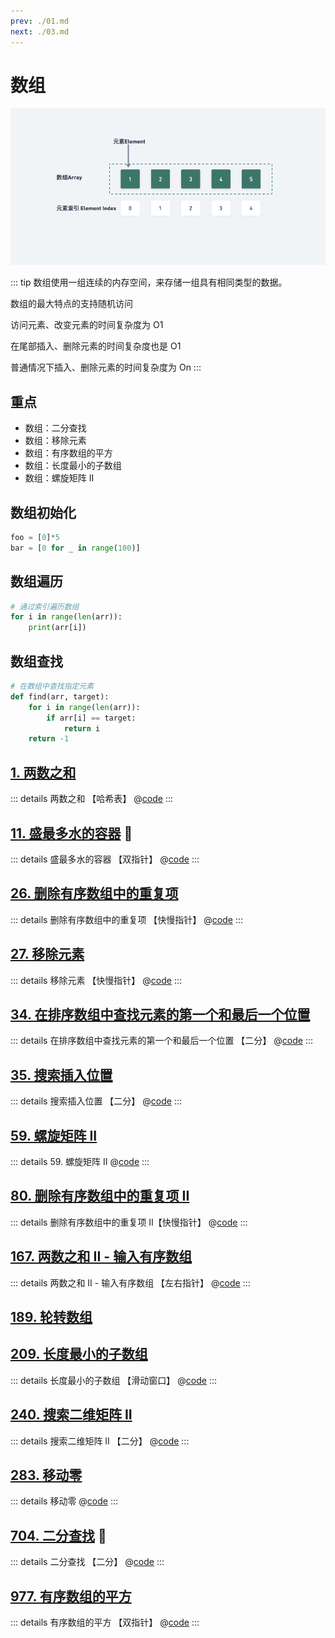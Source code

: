 ```yaml
---
prev: ./01.md
next: ./03.md
---
```


# 数组

![](./asset/array.png)

::: tip
数组使用一组连续的内存空间，来存储一组具有相同类型的数据。

数组的最大特点的支持随机访问

访问元素、改变元素的时间复杂度为 O1

在尾部插入、删除元素的时间复杂度也是 O1

普通情况下插入、删除元素的时间复杂度为 On
:::

## 重点

- 数组：二分查找
- 数组：移除元素
- 数组：有序数组的平方
- 数组：长度最小的子数组
- 数组：螺旋矩阵 II

## 数组初始化

```py
foo = [0]*5
bar = [0 for _ in range(100)]
```

## 数组遍历

```py
# 通过索引遍历数组
for i in range(len(arr)):
    print(arr[i])
```

## 数组查找

```py
# 在数组中查找指定元素
def find(arr, target):
    for i in range(len(arr)):
        if arr[i] == target:
            return i
    return -1
```

## [1. 两数之和](https://leetcode.cn/problems/two-sum/description/)

::: details 两数之和 【哈希表】
@[code](./array/twoSum.py)
:::

## [11. 盛最多水的容器](https://leetcode.cn/problems/container-with-most-water/) :100:

::: details 盛最多水的容器 【双指针】
@[code](./array/maxArea.py)
:::

## [26. 删除有序数组中的重复项](https://leetcode.cn/problems/remove-duplicates-from-sorted-array/description/)

::: details 删除有序数组中的重复项 【快慢指针】
@[code](./array/removeDuplicates.py)
:::

## [27. 移除元素](https://leetcode.cn/problems/remove-element/)

::: details 移除元素 【快慢指针】
@[code](./array/removeElement.py)
:::

## [34. 在排序数组中查找元素的第一个和最后一个位置](https://leetcode.cn/problems/find-first-and-last-position-of-element-in-sorted-array/)

::: details 在排序数组中查找元素的第一个和最后一个位置 【二分】
@[code](./array/searchRange.py)
:::

## [35. 搜索插入位置](https://leetcode.cn/problems/search-insert-position/)

::: details 搜索插入位置 【二分】
@[code](./array/searchInsert.py)
:::

## [59. 螺旋矩阵 II](https://leetcode.cn/problems/spiral-matrix-ii/)

::: details 59. 螺旋矩阵 II
@[code](./array/generateMatrix.py)
:::

## [80. 删除有序数组中的重复项 II](https://leetcode.cn/problems/remove-duplicates-from-sorted-array-ii/description/)

::: details 删除有序数组中的重复项 II【快慢指针】
@[code](./array/removeDuplicates2.py)
:::

## [167. 两数之和 II - 输入有序数组](https://leetcode.cn/problems/two-sum-ii-input-array-is-sorted/)

::: details 两数之和 II - 输入有序数组 【左右指针】
@[code](./array/twoSum2.py)
:::

## [189. 轮转数组](https://leetcode.cn/problems/rotate-array/)

## [209. 长度最小的子数组](https://leetcode.cn/problems/minimum-size-subarray-sum/)

::: details 长度最小的子数组 【滑动窗口】
@[code](./array/minSubArrayLen.py)
:::

## [240. 搜索二维矩阵 II](https://leetcode.cn/problems/search-a-2d-matrix-ii/)

::: details 搜索二维矩阵 II 【二分】
@[code](./array/searchMatrix.py)
:::

## [283. 移动零](https://leetcode.cn/problems/move-zeroes/)

::: details 移动零
@[code](./array/moveZeroes.py)
:::

## [704. 二分查找](https://leetcode.cn/problems/binary-search/) :100:

::: details 二分查找 【二分】
@[code](./array/search.py)
:::

## [977. 有序数组的平方](https://leetcode.cn/problems/squares-of-a-sorted-array/)

::: details 有序数组的平方 【双指针】
@[code](./array/sortedSquares.py)
:::
